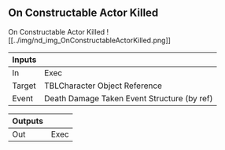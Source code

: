 ## On Constructable Actor Killed
On Constructable Actor Killed
![[../img/nd_img_OnConstructableActorKilled.png]]

|Inputs||
|--|--|
| In | Exec |
| Target | TBLCharacter Object Reference |
| Event | Death Damage Taken Event Structure (by ref) |

|Outputs||
|--|--|
| Out | Exec |
